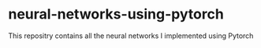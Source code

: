# neural-networks-using-pytorch
This repositry contains all the neural networks I implemented using Pytorch